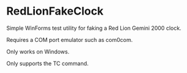 # RedLionFakeClock
Simple WinForms test utility for faking a Red Lion Gemini 2000 clock.

Requires a COM port emulator such as com0com.

Only works on Windows.

Only supports the TC command.
